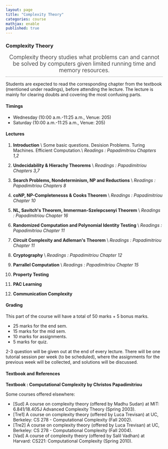 ```yaml
---
layout: page
title: "Complexity Theory"
categories: course
mathjax: enable
published: true
---
```


### Complexity Theory
<span style="display: block; padding-bottom: 10px; font-size: 18px; text-align: center; font-weight: 300;
border-bottom: gray 1px dotted;">
Complexity theory studies what problems can and cannot be solved by computers given limited running time and memory resources.  
</span>

Students are expected to read the corresponding chapter from the textbook (mentioned under readings), before attending the lecture. 
The lecture is mainly for clearing doubts and covering the most confusing parts.

#### Timings

- Wednesday (10:00 a.m.-11:25 a.m., Venue: 205)
- Saturday (10:00 a.m.-11:25 a.m., Venue: 205)

#### Lectures

1.  **Introduction** \\
    Some basic questions. Desision Problems. Turing Machines. Efficient Computation.\\
    *Readings :  Papadimitriou Chapters 1,2*

2.  **Undecidability & Hierachy Theorems** \\
    *Readings :  Papadimitriou Chapters 3,7*

3.  **Search Problems, Nondeterminism, NP and Reductions** \\
    *Readings :  Papadimitriou Chapters 8*

4.  **coNP, NP-Completenesss & Cooks Theorem** \\
    *Readings :  Papadimitriou Chapter 10*

5.  **NL, Savitch's Theorem, Immerman-Szelepcsenyi Theorem** \\
    *Readings :  Papadimitriou Chapter 16*

6.  **Randomized Computation and Polynomial Identity Testing** \\
    *Readings :  Papadimitriou Chapter 11*

7.  **Circuit Complexity and Adleman's Theorem** \\
    *Readings :  Papadimitriou Chapter 11*

9.  **Cryptography** \\
    *Readings :  Papadimitriou Chapter 12*

8.  **Parrallel Computation** \\
    *Readings :  Papadimitriou Chapter 15*

10.  **Property Testing** 
    
11. **PAC Learning**

12. **Communication Complexity**


#### Grading

This part of the course will have a total of 50 marks + 5 bonus marks.

- 25 marks for the end sem.
- 15 marks for the mid sem.
- 10 marks for assignments.
- 5 marks for quiz.

2-3 question will be given out at the end of every lecture. There will be one tutorial 
session per week (to be scheduled), where the assignments for the previous week will be collected, and 
solutions will be discussed.


#### Textbook and References

**Textbook : Computational Complexity by Christos Papadimitriou**


Some courses offered elsewhere:

- [Sud] A course on complexity theory (offered by Madhu Sudan) at MIT: 6.841/18.405J Advanced Complexity Theory (Spring 2003).
- [Tre1] A course on complexity theory (offered by Luca Trevisan) at UC, Berkeley: CS 278 - Computational Complexity (Fall 2002).
- [Tre2] A course on complexity theory (offered by Luca Trevisan) at UC, Berkeley: CS 278 - Computational Complexity (Fall 2004).
- [Vad] A course of complexity theory (offered by Salil Vadhan) at Harvard: CS221: Computational Complexity (Spring 2010).
